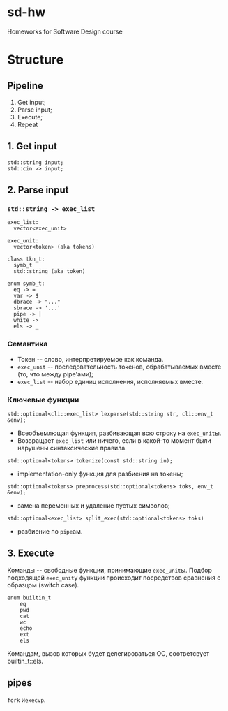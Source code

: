 # sd-hw
Homeworks for Software Design course

# Structure
## Pipeline

1. Get input;
2. Parse input;
3. Execute;
4. Repeat

## 1. Get input

```
std::string input;
std::cin >> input;
```

## 2. Parse input

### ```std::string -> exec_list ```

```
exec_list:
  vector<exec_unit>
  
exec_unit:
  vector<token> (aka tokens)
  
class tkn_t:
  symb_t
  std::string (aka token)
  
enum symb_t:
  eq -> =
  var -> $
  dbrace -> "..."
  sbrace -> '...'
  pipe -> |
  white -> 
  els -> _
```
### Семантика

* Токен -- слово, интерпретируемое как команда.
* ```exec_unit``` -- последовательность токенов, обрабатываемых вместе (то, что между pipe'ами);
* ```exec_list``` -- набор единиц исполнения, исполняемых вместе.

### Ключевые функции

```std::optional<cli::exec_list> lexparse(std::string str, cli::env_t &env);```

* Всеобъемлющая функция, разбивающая всю строку на ```exec_unit```ы.
* Возвращает ```exec_list``` или ничего, если в какой-то момент были нарушены синтаксические правила.

```std::optional<tokens> tokenize(const std::string in);```

* implementation-only функция для разбиения на токены;

```std::optional<tokens> preprocess(std::optional<tokens> toks, env_t &env);```
* замена переменных и удаление пустых символов;

```std::optional<exec_list> split_exec(std::optional<tokens> toks)```
* разбиение по ```pipe```ам.

## 3. Execute

Команды -- свободные функции, принимающие ```exec_unit```ы.
Подбор подходящей ```exec_unit```у функции происходит посредствов сравнения с образцом (switch case).

```
enum builtin_t
    eq 
    pwd
    cat
    wc
    echo
    ext
    els

```
Командам, вызов которых будет делегироваться ОС, соответсвует builtin_t::els.

## pipes 

```fork``` и```execvp```. 

  
  
